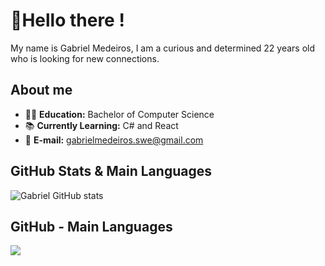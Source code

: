 # 👋Hello there !
My name is Gabriel Medeiros, I am a curious and determined 22 years old who is looking for new connections.

## About me
- 👨‍🎓 **Education:** Bachelor of Computer Science
- 📚 **Currently Learning:** C# and React
- 📧 **E-mail:** gabrielmedeiros.swe@gmail.com

## GitHub Stats & Main Languages
![Gabriel GitHub stats](https://github-readme-stats.vercel.app/api?username=gabriel638&show_icons=true&theme=blue-green) 

## GitHub - Main Languages
<a href="https://github.com/gabriel638">
  <img align="center" src="https://github-readme-stats.vercel.app/api/top-langs/?username=gabriel638&layout=compact&langs_count=7&theme=blue-green" />
</a>
